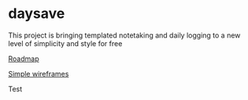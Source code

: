 # daysave

This project is bringing templated notetaking and daily logging to a new level of simplicity and style for free

[Roadmap](https://github.com/subelta/daysave/wiki/Roadmap)

[Simple wireframes](https://www.figma.com/file/s5JTRPHc1qDSJoNeiyUR1j/daysave)

Test
